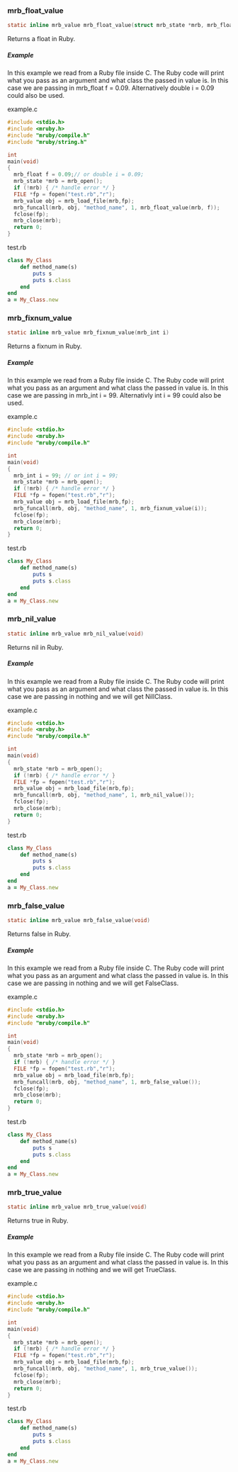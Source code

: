 ### mrb_float_value
```C
static inline mrb_value mrb_float_value(struct mrb_state *mrb, mrb_float f)
```

Returns a float in Ruby.

##### Example

In this example we read from a Ruby file inside C. The Ruby code will print what you pass as an argument 
and what class the passed in value is. In this case we are passing in mrb_float f = 0.09. Alternatively 
double i = 0.09 could also be used.


example.c
```C
#include <stdio.h>
#include <mruby.h>
#include "mruby/compile.h"
#include "mruby/string.h"

int
main(void)
{
  mrb_float f = 0.09;// or double i = 0.09;
  mrb_state *mrb = mrb_open();
  if (!mrb) { /* handle error */ }
  FILE *fp = fopen("test.rb","r");
  mrb_value obj = mrb_load_file(mrb,fp);
  mrb_funcall(mrb, obj, "method_name", 1, mrb_float_value(mrb, f));
  fclose(fp);
  mrb_close(mrb);
  return 0;
}

```

test.rb
```Ruby
class My_Class
	def method_name(s)
		puts s
		puts s.class
	end
end
a = My_Class.new
```

### mrb_fixnum_value

```C
static inline mrb_value mrb_fixnum_value(mrb_int i)
```

Returns a fixnum in Ruby.

##### Example

In this example we read from a Ruby file inside C. The Ruby code will print what you pass as an argument 
and what class the passed in value is. In this case we are passing in mrb_int i = 99. Alternativly int i = 99
could also be used.


example.c
```C
#include <stdio.h>
#include <mruby.h>
#include "mruby/compile.h"

int
main(void)
{
  mrb_int i = 99; // or int i = 99;
  mrb_state *mrb = mrb_open();
  if (!mrb) { /* handle error */ }
  FILE *fp = fopen("test.rb","r");
  mrb_value obj = mrb_load_file(mrb,fp);
  mrb_funcall(mrb, obj, "method_name", 1, mrb_fixnum_value(i));
  fclose(fp);
  mrb_close(mrb);
  return 0;
}

```

test.rb
```Ruby
class My_Class
	def method_name(s)
		puts s
		puts s.class
	end
end
a = My_Class.new
```



### mrb_nil_value

```C
static inline mrb_value mrb_nil_value(void)
```

Returns nil in Ruby.

##### Example

In this example we read from a Ruby file inside C. The Ruby code will print what you pass as an argument 
and what class the passed in value is. In this case we are passing in nothing and we will get NillClass.


example.c
```C
#include <stdio.h>
#include <mruby.h>
#include "mruby/compile.h"

int
main(void)
{
  mrb_state *mrb = mrb_open();
  if (!mrb) { /* handle error */ }
  FILE *fp = fopen("test.rb","r");
  mrb_value obj = mrb_load_file(mrb,fp);
  mrb_funcall(mrb, obj, "method_name", 1, mrb_nil_value());
  fclose(fp);
  mrb_close(mrb);
  return 0;
}

```

test.rb
```Ruby
class My_Class
	def method_name(s)
		puts s
		puts s.class
	end
end
a = My_Class.new
```


### mrb_false_value

```C
static inline mrb_value mrb_false_value(void)
```

Returns false in Ruby.

##### Example

In this example we read from a Ruby file inside C. The Ruby code will print what you pass as an argument 
and what class the passed in value is. In this case we are passing in nothing and we will get FalseClass.


example.c
```C
#include <stdio.h>
#include <mruby.h>
#include "mruby/compile.h"

int
main(void)
{
  mrb_state *mrb = mrb_open();
  if (!mrb) { /* handle error */ }
  FILE *fp = fopen("test.rb","r");
  mrb_value obj = mrb_load_file(mrb,fp);
  mrb_funcall(mrb, obj, "method_name", 1, mrb_false_value());
  fclose(fp);
  mrb_close(mrb);
  return 0;
}

```

test.rb
```Ruby
class My_Class
	def method_name(s)
		puts s
		puts s.class
	end
end
a = My_Class.new
```



### mrb_true_value

```C
static inline mrb_value mrb_true_value(void)
```

Returns true in Ruby.

##### Example

In this example we read from a Ruby file inside C. The Ruby code will print what you pass as an argument 
and what class the passed in value is. In this case we are passing in nothing and we will get TrueClass.


example.c
```C
#include <stdio.h>
#include <mruby.h>
#include "mruby/compile.h"

int
main(void)
{
  mrb_state *mrb = mrb_open();
  if (!mrb) { /* handle error */ }
  FILE *fp = fopen("test.rb","r");
  mrb_value obj = mrb_load_file(mrb,fp);
  mrb_funcall(mrb, obj, "method_name", 1, mrb_true_value());
  fclose(fp);
  mrb_close(mrb);
  return 0;
}

```

test.rb
```Ruby
class My_Class
	def method_name(s)
		puts s
		puts s.class
	end
end
a = My_Class.new
```
